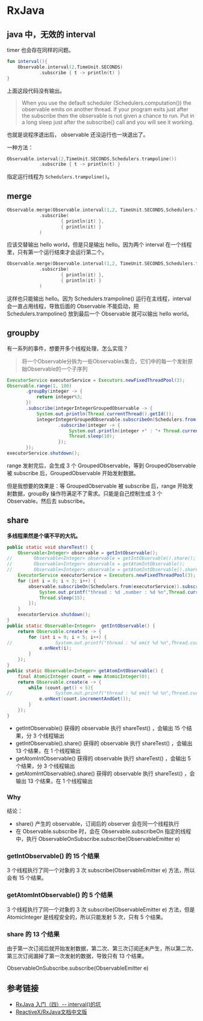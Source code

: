 # RxJava

## java 中，无效的 interval
timer 也会存在同样的问题。
```kotlin
fun interval(){
    Observable.interval(2,TimeUnit.SECONDS)
            .subscribe { t -> println(t) }
}
```
上面这段代码没有输出。

>When you use the default scheduler (Schedulers.computation()) the observable emits on another thread. If your program exits just after the subscribe then the observable is not given a chance to run. Put in a long sleep just after the subscribe() call and you will see it working.

也就是说程序退出后， observable 还没运行也一块退出了。

一种方法：
```kotlin
Observable.interval(2,TimeUnit.SECONDS,Schedulers.trampoline())
            .subscribe { t -> println(t) }
```
指定运行线程为 `Schedulers.trampoline()`。

## merge

```kotlin
Observable.merge(Observable.interval(1,2, TimeUnit.SECONDS,Schedulers.trampoline()).map { "hello" }, Observable.interval(2, TimeUnit.SECONDS,Schedulers.trampoline()).map { "world" })
            .subscribe(
                    { println(it) },
                    { println(it) }
            )
```
应该交替输出 hello world，但是只是输出 hello。因为两个 interval 在一个线程里，只有第一个运行结束才会运行第二个。

```kotlin
Observable.merge(Observable.interval(1,2, TimeUnit.SECONDS,Schedulers.trampoline()).map { "hello" }, Observable.interval(2, TimeUnit.SECONDS,Schedulers.newThread()).map { "world" })
            .subscribe(
                    { println(it) },
                    { println(it) }
            )
```
这样也只能输出 hello。因为 Schedulers.trampoline() 运行在主线程，interval 会一直占用线程，导致后面的 Observable 不能启动，把 Schedulers.trampoline() 放到最后一个 Observable 就可以输出 hello world。

## groupby
有一系列的事件，想要开多个线程处理，怎么实现？
> 将一个Observable分拆为一些Observables集合，它们中的每一个发射原始Observable的一个子序列

```java
ExecutorService executorService = Executors.newFixedThreadPool(3);
Observable.range(1, 100)
       .groupBy(integer -> {
           return integer%3;
       })
       .subscribe(integerIntegerGroupedObservable -> {
           System.out.println(Thread.currentThread().getId());
           integerIntegerGroupedObservable.subscribeOn(Schedulers.from(executorService))
                   .subscribe(integer -> {
                       System.out.println(integer +" : "+ Thread.currentThread().getId());
                       Thread.sleep(10);
                   });
       });
executorService.shutdown();
```
range 发射完后，会生成 3 个 GroupedObservable，等到 GroupedObservable 被 subscribe 后，GroupedObservable 开始发射数据。

但是我想要的效果是：等 GroupedObservable 被 subscribe 后，range 开始发射数据，groupBy 操作符满足不了需求。只能是自己控制生成 3 个 Observable，然后去 subscribe。

## share
**多线程果然是个填不平的大坑。**

```java
public static void shareTest() {
    Observable<Integer> observable = getIntObservable();
//        Observable<Integer> observable = getIntObservable().share();
//        Observable<Integer> observable = getAtomIntObservable();
//        Observable<Integer> observable = getAtomIntObservable().share();
    ExecutorService executorService = Executors.newFixedThreadPool(3);
    for (int i = 0; i < 3; i++) {
        observable.subscribeOn(Schedulers.from(executorService)).subscribe(integer -> {
            System.out.printf("thread : %d ,number : %d %n",Thread.currentThread().getId(),integer);
            Thread.sleep(15);
        });
    }
    executorService.shutdown();
}
public static Observable<Integer>  getIntObservable() {
    return Observable.create(e -> {
        for (int i = 0; i < 5; i++) {
//                System.out.printf("thread : %d emit %d %n",Thread.currentThread().getId(),i);
            e.onNext(i);
        }
    });
}
public static Observable<Integer> getAtomIntObservable() {
    final AtomicInteger count = new AtomicInteger(0);
    return Observable.create(e -> {
        while (count.get() < 5){
//                System.out.printf("thread : %d emit %d %n",Thread.currentThread().getId(),count.get());
            e.onNext(count.incrementAndGet());
        }
    });
}
```

- getIntObservable() 获得的 observable 执行 shareTest() ，会输出 15 个结果，分 3 个线程输出
- getIntObservable().share() 获得的 observable 执行 shareTest() ，会输出 13 个结果，在 1 个线程输出
- getAtomIntObservable() 获得的 observable 执行 shareTest() ，会输出 5 个结果，分 3 个线程输出
- getAtomIntObservable().share() 获得的 observable 执行 shareTest() ，会输出 13 个结果，在 1 个线程输出

### **Why**
结论：
- share() 产生的 observable，订阅后的 observer 会在同一个线程执行
- 在 Observable.subscribe 时，会在 Observable.subscribeOn 指定的线程中，执行 ObservableOnSubscribe.subscribe(ObservableEmitter e)

### getIntObservable() 的 15 个结果
3 个线程执行了同一个对象的 3 次 subscribe(ObservableEmitter e) 方法，所以会有 15 个结果。

### getAtomIntObservable() 的 5 个结果
3 个线程执行了同一个对象的 3 次 subscribe(ObservableEmitter e) 方法，但是 AtomicInteger 是线程安全的，所以只能发射 5 次，只有 5 个结果。

### share 的 13 个结果
由于第一次订阅后就开始发射数据，第二次、第三次订阅还未产生，所以第二次、第三次订阅漏掉了第一次发射的数据，导致只有 13 个结果。

ObservableOnSubscribe.subscribe(ObservableEmitter e)

## 参考链接
- [ RxJava 入门（四）-- interval()的坑](http://blog.csdn.net/u011033906/article/details/59753576)
- [ReactiveX/RxJava文档中文版](https://mcxiaoke.gitbooks.io/rxdocs/content/)
